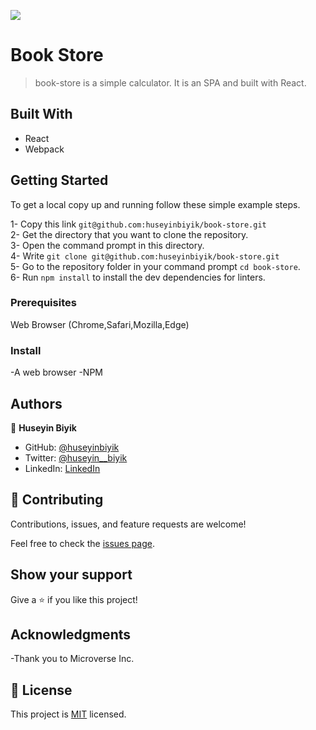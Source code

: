 ![](https://img.shields.io/badge/Microverse-blueviolet)

# Book Store

> book-store is a simple calculator. It is an SPA and built with React.
## Built With

- React
- Webpack

## Getting Started

To get a local copy up and running follow these simple example steps.

1- Copy this link `git@github.com:huseyinbiyik/book-store.git` <br>
2- Get the directory that you want to clone the repository. <br>
3- Open the command prompt in this directory. <br>
4- Write `git clone git@github.com:huseyinbiyik/book-store.git` <br>
5- Go to the repository folder in your command prompt `cd book-store`. <br>
6- Run `npm install` to install the dev dependencies for linters.

### Prerequisites

Web Browser (Chrome,Safari,Mozilla,Edge)

### Install

-A web browser
-NPM

## Authors

👤 **Huseyin Biyik**

- GitHub: [@huseyinbiyik](https://github.com/huseyinbiyik)
- Twitter: [@huseyin__biyik](https://twitter.com/huseyin__biyik)
- LinkedIn: [LinkedIn](https://www.linkedin.com/in/huseyin-b%C4%B1y%C4%B1k/)

## 🤝 Contributing

Contributions, issues, and feature requests are welcome!

Feel free to check the [issues page](../../issues/).

## Show your support

Give a ⭐️ if you like this project!

## Acknowledgments

-Thank you to Microverse Inc.

## 📝 License

This project is [MIT](./LICENSE.md) licensed.